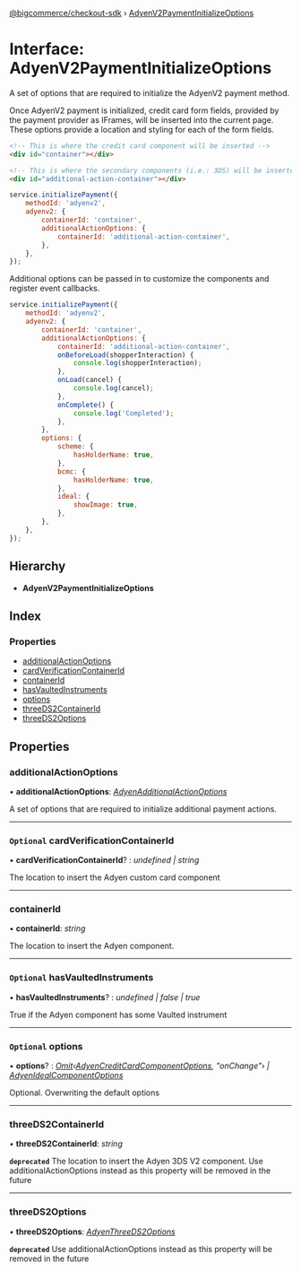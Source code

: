 [@bigcommerce/checkout-sdk](../README.md) › [AdyenV2PaymentInitializeOptions](adyenv2paymentinitializeoptions.md)

# Interface: AdyenV2PaymentInitializeOptions

A set of options that are required to initialize the AdyenV2 payment method.

Once AdyenV2 payment is initialized, credit card form fields, provided by the
payment provider as IFrames, will be inserted into the current page. These
options provide a location and styling for each of the form fields.

```html
<!-- This is where the credit card component will be inserted -->
<div id="container"></div>

<!-- This is where the secondary components (i.e.: 3DS) will be inserted -->
<div id="additional-action-container"></div>
```

```js
service.initializePayment({
    methodId: 'adyenv2',
    adyenv2: {
        containerId: 'container',
        additionalActionOptions: {
            containerId: 'additional-action-container',
        },
    },
});
```

Additional options can be passed in to customize the components and register
event callbacks.

```js
service.initializePayment({
    methodId: 'adyenv2',
    adyenv2: {
        containerId: 'container',
        additionalActionOptions: {
            containerId: 'additional-action-container',
            onBeforeLoad(shopperInteraction) {
                console.log(shopperInteraction);
            },
            onLoad(cancel) {
                console.log(cancel);
            },
            onComplete() {
                console.log('Completed');
            },
        },
        options: {
            scheme: {
                hasHolderName: true,
            },
            bcmc: {
                hasHolderName: true,
            },
            ideal: {
                showImage: true,
            },
        },
    },
});
```

## Hierarchy

* **AdyenV2PaymentInitializeOptions**

## Index

### Properties

* [additionalActionOptions](adyenv2paymentinitializeoptions.md#additionalactionoptions)
* [cardVerificationContainerId](adyenv2paymentinitializeoptions.md#optional-cardverificationcontainerid)
* [containerId](adyenv2paymentinitializeoptions.md#containerid)
* [hasVaultedInstruments](adyenv2paymentinitializeoptions.md#optional-hasvaultedinstruments)
* [options](adyenv2paymentinitializeoptions.md#optional-options)
* [threeDS2ContainerId](adyenv2paymentinitializeoptions.md#threeds2containerid)
* [threeDS2Options](adyenv2paymentinitializeoptions.md#threeds2options)

## Properties

###  additionalActionOptions

• **additionalActionOptions**: *[AdyenAdditionalActionOptions](adyenadditionalactionoptions.md)*

A set of options that are required to initialize additional payment actions.

___

### `Optional` cardVerificationContainerId

• **cardVerificationContainerId**? : *undefined | string*

The location to insert the Adyen custom card component

___

###  containerId

• **containerId**: *string*

The location to insert the Adyen component.

___

### `Optional` hasVaultedInstruments

• **hasVaultedInstruments**? : *undefined | false | true*

True if the Adyen component has some Vaulted instrument

___

### `Optional` options

• **options**? : *[Omit](../README.md#omit)‹[AdyenCreditCardComponentOptions](adyencreditcardcomponentoptions.md), "onChange"› | [AdyenIdealComponentOptions](adyenidealcomponentoptions.md)*

Optional. Overwriting the default options

___

###  threeDS2ContainerId

• **threeDS2ContainerId**: *string*

**`deprecated`** The location to insert the Adyen 3DS V2 component.
Use additionalActionOptions instead as this property will be removed in the future

___

###  threeDS2Options

• **threeDS2Options**: *[AdyenThreeDS2Options](adyenthreeds2options.md)*

**`deprecated`** 
Use additionalActionOptions instead as this property will be removed in the future
